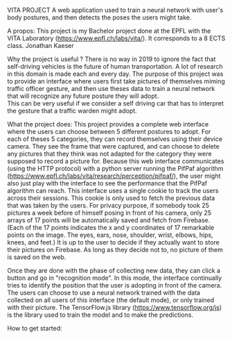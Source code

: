 VITA PROJECT
A web application used to train a neural network with user's body postures, and then detects the poses the users might take.

A propos:
This project is my Bachelor project done at the EPFL with the VITA Laboratory (https://www.epfl.ch/labs/vita/). It corresponds to a 8 ECTS class.
Jonathan Kaeser

Why the project is useful ?
There is no way in 2019 to ignore the fact that self-driving vehicles is the future of human transportation. A lot of research in this domain is made each and every day. The purpose of this project was to provide an interface where users first take pictures of themselves miming traffic officer gesture, and then use theses data to train a neural network that will recognize any future posture they will adopt.  
This can be very useful if we consider a self driving car that has to interpret the gesture that a  traffic warden might adopt.

What the project does:
This project provides a complete web interface where the users can choose between 5 different postures to adopt. For each of theses 5 categories, they can record themselves using their device camera.
They see the frame that were captured, and can choose to delete any pictures that they think was not adapted for the category they were supposed to record a picture for. Because this web interface communicates (using the HTTP protocol) with a python server running the PifPaf algorithm (https://www.epfl.ch/labs/vita/research/perception/pifpaf/), the user might also just play with the interface to see the performance that the PifPaf algorithm can reach.
This interface uses a single cookie to track the users across their sessions. This cookie is only used to fetch the previous data that was taken by the users. For privacy purpose, if somebody took 25 pictures a week before of himself posing in front of his camera, only 25 arrays of 17 points will be automatically saved and fetch from Firebase. (Each of the 17 points indicates the x and y coordinates of 17 remarkable points on the image. The eyes, ears, nose, shoulder, wrist, elbows, hips, knees, and feet.)
It is up to the user to decide if they actually want to store their pictures on Firebase. As long as they decide not to, no picture of them is saved on the web.

Once they are done with the phase of collecting new data, they can click a button and go in "recognition mode". In this mode, the interface continually tries to identify the position that the user is adopting in front of the camera. The users can choose to use a neural network trained with the data collected on all users of this interface (the default mode), or only trained with their picture.
The TensorFlow.js library (https://www.tensorflow.org/js) is the library used to train the model and to make the predictions.

 How to get started:
